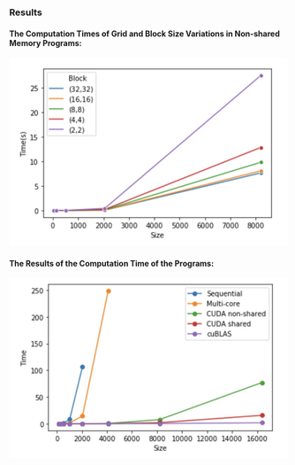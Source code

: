 ### Results
#### The Computation Times of Grid and Block Size Variations in Non-shared Memory Programs:
![Image of The Results of Computation Time of Grid and Block Size Variations in Non-shared Memory Programs](https://github.com/lowellhs/PromPal/blob/master/PR3/Topik_2/result/vogb_res.png)
<br>
#### The Results of the Computation Time of the Programs:
![Image of Computation Time of the Program](https://github.com/lowellhs/PromPal/blob/master/PR3/Topik_2/result/prog_res.jpg)